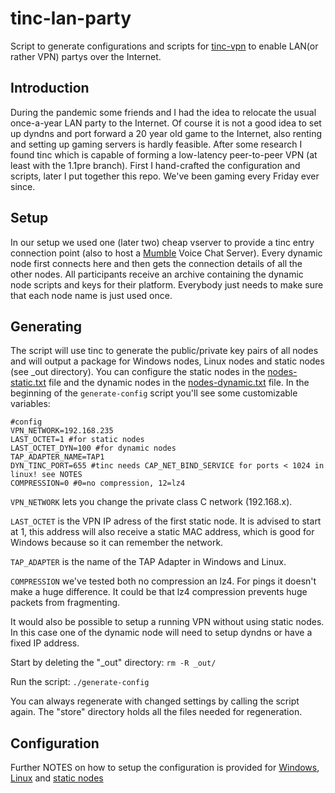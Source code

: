 # tinc-lan-party
Script to generate configurations and scripts for [tinc-vpn](https://www.tinc-vpn.org/) to enable LAN(or rather VPN) partys over the Internet.

## Introduction
During the pandemic some friends and I had the idea to relocate the usual once-a-year LAN party to the Internet. Of course it is not a good idea to set up dyndns and port forward a 20 year old game to the Internet, also renting and setting up gaming servers is hardly feasible. After some research I found tinc which is capable of forming a low-latency peer-to-peer VPN (at least with the 1.1pre branch). First I hand-crafted the configuration and scripts, later I put together this repo. We've been gaming every Friday ever since.

## Setup
In our setup we used one (later two) cheap vserver to provide a tinc entry connection point (also to host a [Mumble](https://www.mumble.info/) Voice Chat Server). Every dynamic node first connects here and then gets the connection details of all the other nodes.
All participants receive an archive containing the dynamic node scripts and keys for their platform. Everybody just needs to make sure that each node name is just used once.

## Generating
The script will use tinc to generate the public/private key pairs of all nodes and will output a package for Windows nodes, Linux nodes and static nodes (see _out directory). You can configure the static nodes in the [nodes-static.txt](nodes-static.example.txt) file and the dynamic nodes in the [nodes-dynamic.txt](nodes-dynamic.example.txt) file. In the beginning of the `generate-config` script you'll see some customizable variables:

```
#config
VPN_NETWORK=192.168.235
LAST_OCTET=1 #for static nodes
LAST_OCTET_DYN=100 #for dynamic nodes
TAP_ADAPTER_NAME=TAP1
DYN_TINC_PORT=655 #tinc needs CAP_NET_BIND_SERVICE for ports < 1024 in linux! see NOTES
COMPRESSION=0 #0=no compression, 12=lz4
```

`VPN_NETWORK` lets you change the private class C network (192.168.x). 

`LAST_OCTET` is the VPN IP adress of the first static node. It is advised to start at 1, this address will also receive a static MAC address, which is good for Windows because so it can remember the network.

`TAP_ADAPTER` is the name of the TAP Adapter in Windows and Linux.

`COMPRESSION` we've tested both no compression an lz4. For pings it doesn't make a huge difference. It could be that lz4 compression prevents huge packets from fragmenting.

It would also be possible to setup a running VPN without using static nodes. In this case one of the dynamic node will need to setup dyndns or have a fixed IP address.

Start by deleting the "_out" directory: `rm -R _out/`

Run the script: `./generate-config`

You can always regenerate with changed settings by calling the script again. The "store" directory holds all the files needed for regeneration.

## Configuration
Further NOTES on how to setup the configuration is provided for [Windows](in/NOTES.windows.md), [Linux](in/NOTES.linux.md) and [static nodes](in/NOTES.static.md)
